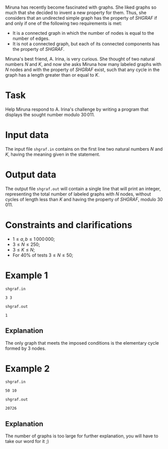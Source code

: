 Miruna has recently become fascinated with graphs. She liked graphs so much that she decided to invent a new property for them. Thus, she considers that an undirected simple graph has the property of _SHGRAF_ if and only if one of the following two requirements is met:

* It is a connected graph in which the number of nodes is equal to the number of edges.
* It is not a connected graph, but each of its connected components has the property of _SHGRAF_.

Miruna's best friend, A. Irina, is very curious. She thought of two natural numbers $N$ and $K$, and now she asks Miruna how many labeled graphs with $N$ nodes and with the property of _SHGRAF_ exist, such that any cycle in the graph has a length greater than or equal to $K$.

# Task

Help Miruna respond to A. Irina's challenge by writing a program that displays the sought number modulo $30\, 011$.

# Input data

The input file `shgraf.in` contains on the first line two natural numbers $N$ and $K$, having the meaning given in the statement.

# Output data

The output file `shgraf.out` will contain a single line that will print an integer, representing the total number of labeled graphs with $N$ nodes, without cycles of length less than $K$ and having the property of _SHGRAF_, modulo $30\, 011$.

# Constraints and clarifications

* $1 \leq a, b \leq 1\, 000\, 000$;
* $3 \leq N \leq 250$;
* $3 \leq K \leq N$;
* For $40\%$ of tests $3 \leq N \leq 50$;

# Example 1

`shgraf.in`
```
3 3
```

`shgraf.out`
```
1
```

## Explanation

The only graph that meets the imposed conditions is the elementary cycle formed by $3$ nodes.

# Example 2

`shgraf.in`
```
50 10
```

`shgraf.out`
```
20726
```

## Explanation

The number of graphs is too large for further explanation, you will have to take our word for it ;)
